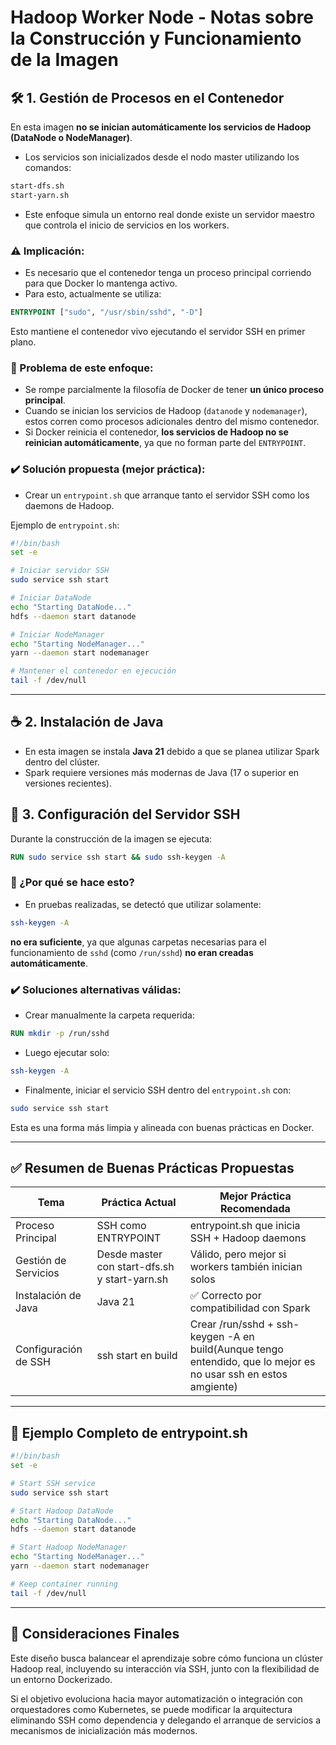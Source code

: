 # Hadoop Worker Node - Notas sobre la Construcción y Funcionamiento de la Imagen

## 🛠️ 1. Gestión de Procesos en el Contenedor

En esta imagen **no se inician automáticamente los servicios de Hadoop (DataNode o NodeManager)**.

- Los servicios son inicializados desde el nodo master utilizando los comandos:

```bash
start-dfs.sh
start-yarn.sh
```

- Este enfoque simula un entorno real donde existe un servidor maestro que controla el inicio de servicios en los workers.

### ⚠️ Implicación:

- Es necesario que el contenedor tenga un proceso principal corriendo para que Docker lo mantenga activo.
- Para esto, actualmente se utiliza:

```dockerfile
ENTRYPOINT ["sudo", "/usr/sbin/sshd", "-D"]
```

Esto mantiene el contenedor vivo ejecutando el servidor SSH en primer plano.

### 🚫 Problema de este enfoque:

- Se rompe parcialmente la filosofía de Docker de tener **un único proceso principal**.
- Cuando se inician los servicios de Hadoop (`datanode` y `nodemanager`), estos corren como procesos adicionales dentro del mismo contenedor.
- Si Docker reinicia el contenedor, **los servicios de Hadoop no se reinician automáticamente**, ya que no forman parte del `ENTRYPOINT`.

### ✔️ Solución propuesta (mejor práctica):

- Crear un `entrypoint.sh` que arranque tanto el servidor SSH como los daemons de Hadoop.

Ejemplo de `entrypoint.sh`:

```bash
#!/bin/bash
set -e

# Iniciar servidor SSH
sudo service ssh start

# Iniciar DataNode
echo "Starting DataNode..."
hdfs --daemon start datanode

# Iniciar NodeManager
echo "Starting NodeManager..."
yarn --daemon start nodemanager

# Mantener el contenedor en ejecución
tail -f /dev/null
```

---

## ☕ 2. Instalación de Java

- En esta imagen se instala **Java 21** debido a que se planea utilizar Spark dentro del clúster.
- Spark requiere versiones más modernas de Java (17 o superior en versiones recientes).

## 🔐 3. Configuración del Servidor SSH

Durante la construcción de la imagen se ejecuta:

```dockerfile
RUN sudo service ssh start && sudo ssh-keygen -A
```

### 🤔 ¿Por qué se hace esto?

- En pruebas realizadas, se detectó que utilizar solamente:

```bash
ssh-keygen -A
```

**no era suficiente**, ya que algunas carpetas necesarias para el funcionamiento de `sshd` (como `/run/sshd`) **no eran creadas automáticamente**.

### ✔️ Soluciones alternativas válidas:

- Crear manualmente la carpeta requerida:

```dockerfile
RUN mkdir -p /run/sshd
```

- Luego ejecutar solo:

```bash
ssh-keygen -A
```

- Finalmente, iniciar el servicio SSH dentro del `entrypoint.sh` con:

```bash
sudo service ssh start
```

Esta es una forma más limpia y alineada con buenas prácticas en Docker.

---

## ✅ Resumen de Buenas Prácticas Propuestas

| Tema                 | Práctica Actual                               | Mejor Práctica Recomendada                                                                                      |
| -------------------- | --------------------------------------------- | --------------------------------------------------------------------------------------------------------------- |
| Proceso Principal    | SSH como ENTRYPOINT                           | entrypoint.sh que inicia SSH + Hadoop daemons                                                                   |
| Gestión de Servicios | Desde master con start-dfs.sh y start-yarn.sh | Válido, pero mejor si workers también inician solos                                                             |
| Instalación de Java  | Java 21                                       | ✅ Correcto por compatibilidad con Spark                                                                        |
| Configuración de SSH | ssh start en build                            | Crear /run/sshd + ssh-keygen -A en build(Aunque tengo entendido, que lo mejor es no usar ssh en estos amgiente) |

---

## 📜 Ejemplo Completo de entrypoint.sh

```bash
#!/bin/bash
set -e

# Start SSH service
sudo service ssh start

# Start Hadoop DataNode
echo "Starting DataNode..."
hdfs --daemon start datanode

# Start Hadoop NodeManager
echo "Starting NodeManager..."
yarn --daemon start nodemanager

# Keep container running
tail -f /dev/null
```

---

## 🚀 Consideraciones Finales

Este diseño busca balancear el aprendizaje sobre cómo funciona un clúster Hadoop real, incluyendo su interacción vía SSH, junto con la flexibilidad de un entorno Dockerizado.

Si el objetivo evoluciona hacia mayor automatización o integración con orquestadores como Kubernetes, se puede modificar la arquitectura eliminando SSH como dependencia y delegando el arranque de servicios a mecanismos de inicialización más modernos.
